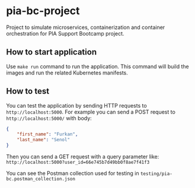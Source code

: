# pia-bc-project
Project to simulate microservices, containerization and container orchestration for PIA Support Bootcamp project.

## How to start application
Use `make run` command to run the application. This command will build the images and run the related Kubernetes manifests.


## How to test
You can test the application by sending HTTP requests to `http://localhost:5000`.
For example you can send a POST request to `http://localhost:5000/` with body:
```json
{
    "first_name": "Furkan",
    "last_name": "Senol"
}
```
Then you can send a GET request with a query parameter like: `http://localhost:5000?user_id=66e745b7d49bb0f8ae7f41f3`

You can see the Postman collection used for testing in `testing/pia-bc.postman_collection.json`